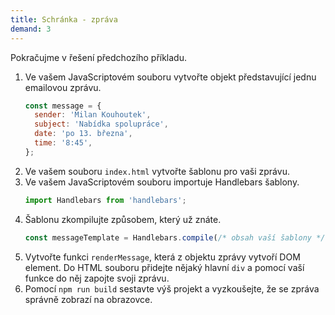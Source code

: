 ```yaml
---
title: Schránka - zpráva
demand: 3
---
```


Pokračujme v řešení předchozího příkladu.

1. Ve vašem JavaScriptovém souboru vytvořte objekt představující jednu emailovou zprávu.
   ```js
   const message = {
     sender: 'Milan Kouhoutek',
     subject: 'Nabídka spolupráce',
     date: 'po 13. března',
     time: '8:45',
   };
   ```
1. Ve vašem souboru `index.html` vytvořte šablonu pro vaši zprávu.
1. Ve vašem JavaScriptovém souboru importuje Handlebars šablony.
   ```js
   import Handlebars from 'handlebars';
   ```
1. Šablonu zkompilujte způsobem, který už znáte.
   ```js
   const messageTemplate = Handlebars.compile(/* obsah vaší šablony */);
   ```
1. Vytvořte funkci `renderMessage`, která z objektu zprávy vytvoří DOM element. Do HTML souboru přidejte nějaký hlavní `div` a pomocí vaší funkce do něj zapojte svoji zprávu.
1. Pomocí `npm run build` sestavte výš projekt a vyzkoušejte, že se zpráva správně zobrazí na obrazovce.
